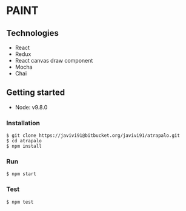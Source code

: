 # PAINT
## Technologies
  - React
  - Redux
  - React canvas draw component
  - Mocha
  - Chai

## Getting started
  - Node: v9.8.0

### Installation
```
$ git clone https://javivi91@bitbucket.org/javivi91/atrapalo.git
$ cd atrapalo
$ npm install
```
### Run
```
$ npm start
```
### Test
```
$ npm test
```
